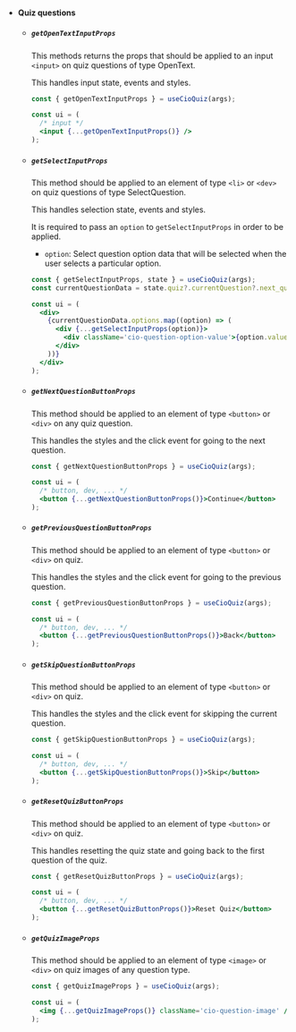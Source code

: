 - #### Quiz questions

  - ##### `getOpenTextInputProps`

    This methods returns the props that should be applied to an input `<input>` on quiz questions of type OpenText.

    This handles input state, events and styles.

    ```jsx
    const { getOpenTextInputProps } = useCioQuiz(args);

    const ui = (
      /* input */
      <input {...getOpenTextInputProps()} />
    );
    ```
  
  - ##### `getSelectInputProps`
  
    This method should be applied to an element of type `<li>` or `<dev>` on quiz questions of type SelectQuestion.

    This handles selection state, events and styles.

    It is required to pass an `option` to `getSelectInputProps` in order to be applied.

      - `option`: Select question option data that will be selected when the user
        selects a particular option.

    ```jsx
    const { getSelectInputProps, state } = useCioQuiz(args);
    const currentQuestionData = state.quiz?.currentQuestion?.next_question;

    const ui = (
      <div>
        {currentQuestionData.options.map((option) => (
          <div {...getSelectInputProps(option)}>
            <div className='cio-question-option-value'>{option.value}</div>
          </div>
        ))}
      </div>
    );
    ```

  - ##### `getNextQuestionButtonProps`

    This method should be applied to an element of type `<button>` or `<div>` on any quiz question.

    This handles the styles and the click event for going to the next question.

    ```jsx
    const { getNextQuestionButtonProps } = useCioQuiz(args);

    const ui = (
      /* button, dev, ... */
      <button {...getNextQuestionButtonProps()}>Continue</button>
    );
    ```

  - ##### `getPreviousQuestionButtonProps`

    This method should be applied to an element of type `<button>` or `<div>` on quiz.

    This handles the styles and the click event for going to the previous question.

    ```jsx
    const { getPreviousQuestionButtonProps } = useCioQuiz(args);

    const ui = (
      /* button, dev, ... */
      <button {...getPreviousQuestionButtonProps()}>Back</button>
    );
    ```

    
  - ##### `getSkipQuestionButtonProps`

    This method should be applied to an element of type `<button>` or `<div>` on quiz.

    This handles the styles and the click event for skipping the current question.

    ```jsx
    const { getSkipQuestionButtonProps } = useCioQuiz(args);

    const ui = (
      /* button, dev, ... */
      <button {...getSkipQuestionButtonProps()}>Skip</button>
    );
    ```

  - ##### `getResetQuizButtonProps`

    This method should be applied to an element of type `<button>` or `<div>` on quiz.

    This handles resetting the quiz state and going back to the first question of the quiz.

    ```jsx
    const { getResetQuizButtonProps } = useCioQuiz(args);

    const ui = (
      /* button, dev, ... */
      <button {...getResetQuizButtonProps()}>Reset Quiz</button>
    );
    ```

  - ##### `getQuizImageProps`

      This method should be applied to an element of type `<image>` or `<div>` on quiz images of any question type.

      ```jsx
      const { getQuizImageProps } = useCioQuiz(args);

      const ui = (
        <img {...getQuizImageProps()} className='cio-question-image' />
      );
      ```
